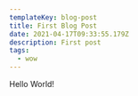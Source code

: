 ```yaml
---
templateKey: blog-post
title: First Blog Post
date: 2021-04-17T09:33:55.179Z
description: First post
tags:
  - wow
---
```

Hello World!